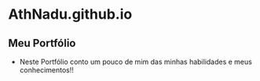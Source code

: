 # AthNadu.github.io
## Meu Portfólio
- Neste Portfólio conto um pouco de mim das minhas habilidades e meus conhecimentos!!
